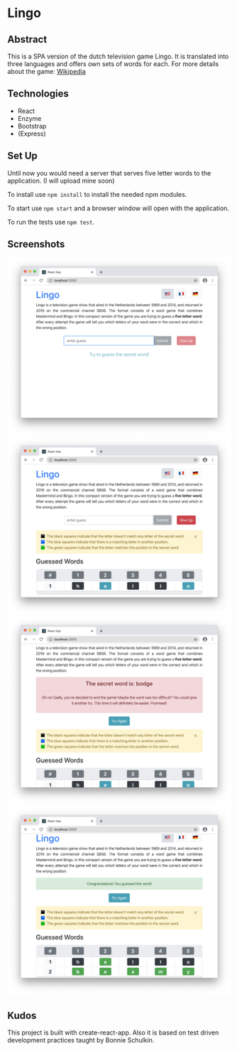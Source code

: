 # Lingo
## Abstract
This is a SPA version of the dutch television game Lingo. It is translated into three languages and offers own sets of words for each. For more details about the game: [Wikipedia](https://en.wikipedia.org/wiki/Lingo_(Dutch_game_show))

## Technologies
 - React
 - Enzyme
 - Bootstrap
 - (Express)

## Set Up
Until now you would need a server that serves five letter words to the application. (I will upload mine soon)

To install use `npm install` to install the needed npm modules.

To start use `npm start` and a browser window will open with the application.

To run the tests use `npm test`.

## Screenshots
![First Screenshot](./images/lingo-1.png)
![Second Screenshot](./images/lingo-2.png)
![Third Screenshot](./images/lingo-3.png)
![Fourth Screenshot](./images/lingo-4.png)

## Kudos
This project is built with create-react-app. Also it is based on test driven development practices taught by Bonnie Schulkin.